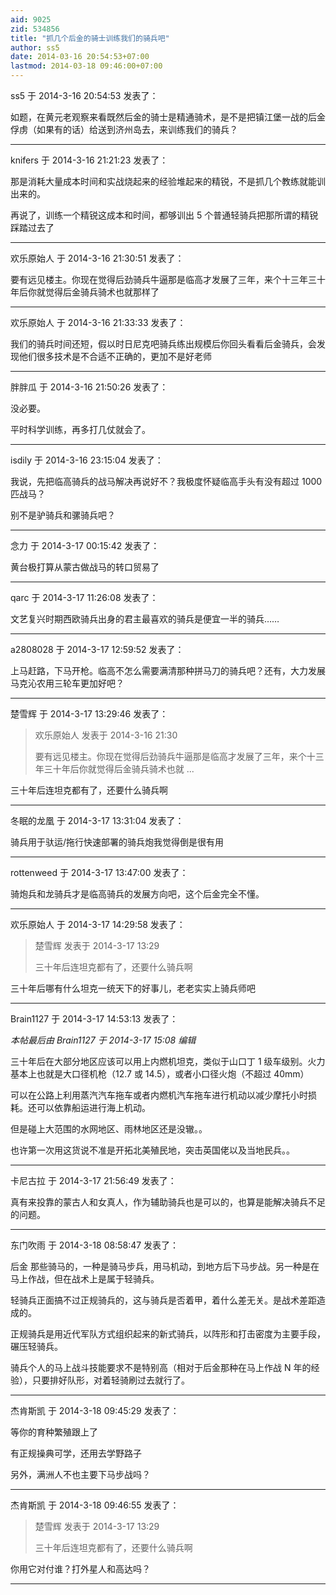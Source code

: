 ```yaml
---
aid: 9025
zid: 534856
title: "抓几个后金的骑士训练我们的骑兵吧"
author: ss5
date: 2014-03-16 20:54:53+07:00
lastmod: 2014-03-18 09:46:00+07:00
---
```


ss5 于 2014-3-16 20:54:53 发表了：

如题，在黄元老观察来看既然后金的骑士是精通骑术，是不是把镇江堡一战的后金俘虏（如果有的话）给送到济州岛去，来训练我们的骑兵？

---

knifers 于 2014-3-16 21:21:23 发表了：

那是消耗大量成本时间和实战烧起来的经验堆起来的精锐，不是抓几个教练就能训出来的。

再说了，训练一个精锐这成本和时间，都够训出 5 个普通轻骑兵把那所谓的精锐踩踏过去了

---

欢乐原始人 于 2014-3-16 21:30:51 发表了：

要有远见楼主。你现在觉得后劲骑兵牛逼那是临高才发展了三年，来个十三年三十年后你就觉得后金骑兵骑术也就那样了

---

欢乐原始人 于 2014-3-16 21:33:33 发表了：

我们的骑兵时间还短，假以时日尼克吧骑兵练出规模后你回头看看后金骑兵，会发现他们很多技术是不合适不正确的，更加不是好老师

---

胖胖瓜 于 2014-3-16 21:50:26 发表了：

没必要。

平时科学训练，再多打几仗就会了。

---

isdily 于 2014-3-16 23:15:04 发表了：

我说，先把临高骑兵的战马解决再说好不？我极度怀疑临高手头有没有超过 1000 匹战马？

别不是驴骑兵和骡骑兵吧？

---

念力 于 2014-3-17 00:15:42 发表了：

黄台极打算从蒙古做战马的转口贸易了

---

qarc 于 2014-3-17 11:26:08 发表了：

文艺复兴时期西欧骑兵出身的君主最喜欢的骑兵是便宜一半的骑兵……

---

a2808028 于 2014-3-17 12:59:52 发表了：

上马赶路，下马开枪。临高不怎么需要满清那种拼马刀的骑兵吧？还有，大力发展马克沁农用三轮车更加好吧？

---

楚雪辉 于 2014-3-17 13:29:46 发表了：

> 欢乐原始人 发表于 2014-3-16 21:30
>
> 要有远见楼主。你现在觉得后劲骑兵牛逼那是临高才发展了三年，来个十三年三十年后你就觉得后金骑兵骑术也就 ...

三十年后连坦克都有了，还要什么骑兵啊

---

冬眠的龙凰 于 2014-3-17 13:31:04 发表了：

骑兵用于驮运/拖行快速部署的骑兵炮我觉得倒是很有用

---

rottenweed 于 2014-3-17 13:47:00 发表了：

骑炮兵和龙骑兵才是临高骑兵的发展方向吧，这个后金完全不懂。

---

欢乐原始人 于 2014-3-17 14:29:58 发表了：

> 楚雪辉 发表于 2014-3-17 13:29
>
> 三十年后连坦克都有了，还要什么骑兵啊

三十年后哪有什么坦克一统天下的好事儿，老老实实上骑兵师吧

---

Brain1127 于 2014-3-17 14:53:13 发表了：

_本帖最后由 Brain1127 于 2014-3-17 15:08 编辑_

三十年后在大部分地区应该可以用上内燃机坦克，类似于山口丁 1 级车级别。火力基本上也就是大口径机枪（12.7 或 14.5），或者小口径火炮（不超过 40mm）

可以在公路上利用蒸汽汽车拖车或者内燃机汽车拖车进行机动以减少摩托小时损耗。还可以依靠船运进行海上机动。

但是碰上大范围的水网地区、雨林地区还是没辙。。

也许第一次用这货说不准是开拓北美殖民地，突击英国佬以及当地民兵。。

---

卡尼古拉 于 2014-3-17 21:56:49 发表了：

真有来投靠的蒙古人和女真人，作为辅助骑兵也是可以的，也算是能解决骑兵不足的问题。

---

东门吹雨 于 2014-3-18 08:58:47 发表了：

后金 那些骑马的，一种是骑马步兵，用马机动，到地方后下马步战。另一种是在马上作战，但在战术上是属于轻骑兵。

轻骑兵正面搞不过正规骑兵的，这与骑兵是否着甲，着什么差无关。是战术差距造成的。

正规骑兵是用近代军队方式组织起来的新式骑兵，以阵形和打击密度为主要手段，碾压轻骑兵。

骑兵个人的马上战斗技能要求不是特别高（相对于后金那种在马上作战 N 年的经验），只要排好队形，对着轻骑刷过去就行了。

---

杰肯斯凯 于 2014-3-18 09:45:29 发表了：

等你的育种繁殖跟上了

有正规操典可学，还用去学野路子

另外，满洲人不也主要下马步战吗？

---

杰肯斯凯 于 2014-3-18 09:46:55 发表了：

> 楚雪辉 发表于 2014-3-17 13:29
>
> 三十年后连坦克都有了，还要什么骑兵啊

你用它对付谁？打外星人和高达吗？

---
